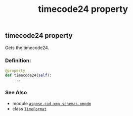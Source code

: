 ﻿---
title: timecode24 property
second_title: Aspose.CAD for Python via .NET API References
description: 
type: docs
weight: 90
url: /python-net/aspose.cad.xmp.schemas.xmpdm/timeformat/timecode24/
is_root: false
---

## timecode24 property


Gets the timecode24.
### Definition:
```python
@property
def timecode24(self):
    ...
```

### See Also
* module [`aspose.cad.xmp.schemas.xmpdm`](../../)
* class [`TimeFormat`](/cad/python-net/aspose.cad.xmp.schemas.xmpdm/timeformat)
